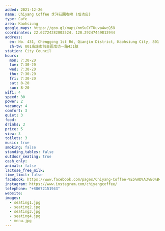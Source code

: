 ```yaml
---
added: 2021-12-26
name: Chiyang Coffee 季洋莊園咖啡 (成功店)
type: Cafe
area: Kaohsiung
google_maps: https://goo.gl/maps/nnSuCYTUuva4wcQ58
coordinates: 22.62724282003524, 120.29247449813944
address:
  en: No. 431, Chenggong 1st Rd, Qianjin District, Kaohsiung City, 801
  zh-tw: 801高雄市前金區成功一路431號
station: City Council
hours:
  mon: 7:30-20
  tue: 7:30-20
  wed: 7:30-20
  thu: 7:30-20
  fri: 7:30-20
  sat: 8-20
  sun: 8-20
wifi: 4
speed: 30
power: 2
vacancy: 4
comfort: 3
quiet: 3
food: 
drinks: 3
price: 5
view: 3
toilets: 3
music: true
smoking: false
standing_tables: false
outdoor_seating: true
cash_only: 
animals: false
lactose_free_milk: 
time_limit: false
facebook: https://www.facebook.com/pages/Chiyang-Coffee-%E5%AD%A3%E6%B4%8B%E8%8E%8A%E5%9C%92%E5%92%96%E5%95%A1-%E6%88%90%E5%8A%9F%E5%BA%97/476397732506051
instagram: https://www.instagram.com/chiyangcoffee/
telephone: "+88672151943"
website: 
images:
  - seating1.jpg
  - seating2.jpg
  - seating3.jpg
  - seating4.jpg
  - menu.jpg
---
```

